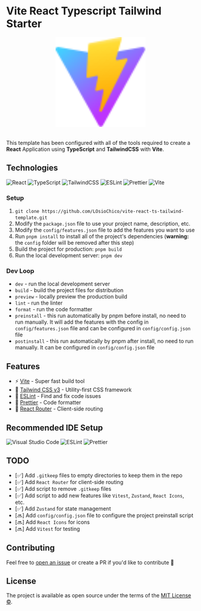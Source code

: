 # Vite React Typescript Tailwind Starter

<p align="center">
    <img src="./public/vite.svg" width="240" height="240" alt="vite">
    <br>
    <br>
</p>

This template has been configured with all of the tools required to create a **React** Application using **TypeScript** and **TailwindCSS** with **Vite**.

## Technologies

![React](https://img.shields.io/badge/react-%2320232a.svg?style=for-the-badge&logo=react&logoColor=%2361DAFB)
![TypeScript](https://img.shields.io/badge/typescript-%23007ACC.svg?style=for-the-badge&logo=typescript&logoColor=white)
![TailwindCSS](https://img.shields.io/badge/tailwindcss-%2338B2AC.svg?style=for-the-badge&logo=tailwind-css&logoColor=white)
![ESLint](https://img.shields.io/badge/ESLint-4B3263?style=for-the-badge&logo=eslint&logoColor=white)
![Prettier](https://img.shields.io/badge/prettier-F8BC45?style=for-the-badge&logo=prettier&logoColor=black)
![Vite](https://img.shields.io/badge/vite-%23646CFF.svg?style=for-the-badge&logo=vite&logoColor=white)

### Setup

1. `git clone https://github.com/LOsioChico/vite-react-ts-tailwind-template.git`
2. Modify the `package.json` file to use your project name, description, etc.
3. Modify the `config/features.json` file to add the features you want to use
4. Run `pnpm install` to install all of the project's dependencies (**warning:** the `config` folder will be removed after this step)
5. Build the project for production: `pnpm build`
6. Run the local development server: `pnpm dev`

### Dev Loop

- `dev` - run the local development server
- `build` - build the project files for distribution
- `preview` - locally preview the production build
- `lint` - run the linter
- `format` - run the code formatter
- `preinstall` - this run automatically by pnpm before install, no need to run manually. It will add the features with the config in `config/features.json` file and can be configured in `config/config.json` file
- `postinstall` - this run automatically by pnpm after install, no need to run manually. It can be configured in `config/config.json` file

## Features

- ⚡️ [Vite](https://github.com/vitejs/vite) - Super fast build tool
- 🎨 [Tailwind CSS v3](https://tailwindcss.com) - Utility-first CSS framework
- 📏 [ESLint](https://eslint.org) - Find and fix code issues
- 💄 [Prettier](https://prettier.io) - Code formatter
- 🚀 [React Router](https://reactrouter.com) - Client-side routing

## Recommended IDE Setup

![Visual Studio Code](https://img.shields.io/badge/Visual%20Studio%20Code-0078d7.svg?style=for-the-badge&logo=visual-studio-code&logoColor=white)
![ESLint](https://img.shields.io/badge/ESLint-4B3263?style=for-the-badge&logo=eslint&logoColor=white)
![Prettier](https://img.shields.io/badge/prettier-F8BC45?style=for-the-badge&logo=prettier&logoColor=black)

## TODO

- [✅] Add `.gitkeep` files to empty directories to keep them in the repo
- [✅] Add `React Router` for client-side routing
- [✅] Add script to remove `.gitkeep` files
- [✅] Add script to add new features like `Vitest`, `Zustand`, `React Icons`, etc.
- [✅] Add `Zustand` for state management
- [🔜] Add `config/config.json` file to configure the project preinstall script
- [🔜] Add `React Icons` for icons
- [🔜] Add `Vitest` for testing

## Contributing

Feel free to [open an issue](https://github.com/LOsioChico/vite-react-ts-tailwind-template/issues/new) or create a PR if you'd like to contribute 🙌

## License

The project is available as open source under the terms of the [MIT License ©](LICENSE).
